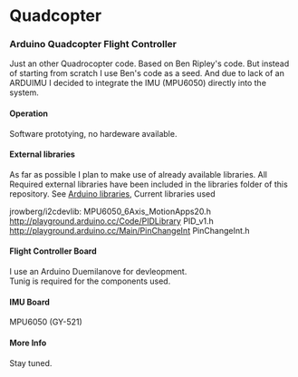 # Quadcopter #

### Arduino Quadcopter Flight Controller ###
Just an other Quadrocopter code. Based on Ben Ripley's code. But instead of starting from scratch I use Ben's code as a seed. 
And due to lack of an ARDUIMU I decided to integrate the IMU (MPU6050) directly into the system. 

#### Operation ####
Software prototying, no hardeware available.

#### External libraries ####
As far as possible I plan to make use of already available libraries. All Required external libraries have been included in the libraries folder of this repository. 
See [Arduino libraries](http://arduino.cc/en/Guide/Libraries), Current libraries used

jrowberg/i2cdevlib: MPU6050_6Axis_MotionApps20.h
http://playground.arduino.cc/Code/PIDLibrary PID_v1.h
http://playground.arduino.cc/Main/PinChangeInt PinChangeInt.h 


#### Flight Controller Board ####
I use an Arduino Duemilanove for devleopment.  
Tunig is required for the components used. 

#### IMU Board ####
MPU6050 (GY-521)

#### More Info ####
Stay tuned. 